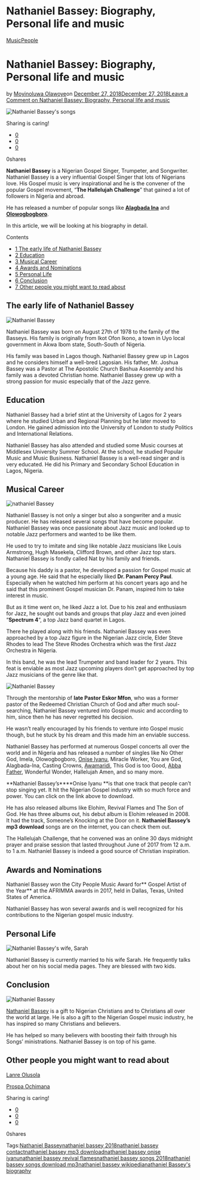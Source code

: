 # Nathaniel Bassey: Biography, Personal life and music

[Music](https://estheradeniyi.com/category/music/)[People](https://estheradeniyi.com/category/people/)
# Nathaniel Bassey: Biography, Personal life and music

by [Moyinoluwa Olawoye](https://estheradeniyi.com/author/moyinolawoye/)on [December 27, 2018December 27, 2018](https://estheradeniyi.com/nathaniel-bassey/)[Leave a Comment on Nathaniel Bassey: Biography, Personal life and music](https://estheradeniyi.com/nathaniel-bassey/#respond)

![Nathaniel Bassey&apos;s songs](images\Nathaniel-Bassey-Featured-Image-.png)

Sharing is caring!

- [0](https://www.facebook.com/sharer/sharer.php?u=https%3A%2F%2Festheradeniyi.com%2Fnathaniel-bassey%2F&amp;t=Nathaniel%20Bassey%3A%20Biography%2C%20Personal%20life%20and%20music)
- [0](https://twitter.com/intent/tweet?text=Nathaniel%20Bassey%3A%20Biography%2C%20Personal%20life%20and%20music&amp;url=https%3A%2F%2Festheradeniyi.com%2Fnathaniel-bassey%2F)
- [0](#)

0shares

**Nathaniel Bassey** is a Nigerian Gospel Singer, Trumpeter, and Songwriter. Nathaniel Bassey is a very influential Gospel Singer that lots of Nigerians love. His Gospel music is very inspirational and he is the convener of the popular Gospel movement, &#x201C;**The Hallelujah Challenge**&#x201D; that gained a lot of followers in Nigeria and abroad.

He has released a number of popular songs like [**Alagbada Ina**](https://estheradeniyi.com/alagbada-ina-by-nathaniel-bassey-lyrics/) and [**Olowogbogboro**](https://estheradeniyi.com/olowogboboro-lyrics-nathaniel-bassey/).

In this article, we will be looking at his biography in detail.

Contents

- [1 The early life of Nathaniel Bassey](#The_early_life_of_Nathaniel_Bassey)
- [2 Education](#Education)
- [3 Musical Career](#Musical_Career)
- [4 Awards and Nominations](#Awards_and_Nominations)
- [5 Personal Life](#Personal_Life)
- [6 Conclusion](#Conclusion)
- [7 Other people you might want to read about](#Other_people_you_might_want_to_read_about)

## The early life of Nathaniel Bassey

![Nathaniel Bassey](images\Nathaniel-Bassey-2.jpg)

Nathaniel Bassey was born on August 27th of 1978 to the family of the Basseys. His family is originally from Ikot Ofon Ikono, a town in Uyo local government in Akwa Ibom state, South-South of Nigeria.

His family was based in Lagos though. Nathaniel Bassey grew up in Lagos and he considers himself a well-bred Lagosian. His father, Mr. Joshua Bassey was a Pastor at The Apostolic Church Bashua Assembly and his family was a devoted Christian home. Nathaniel Bassey grew up with a strong passion for music especially that of the Jazz genre.

## Education

Nathaniel Bassey had a brief stint at the University of Lagos for 2 years where he studied Urban and Regional Planning but he later moved to London. He gained admission into the University of London to study Politics and International Relations.

Nathaniel Bassey has also attended and studied some Music courses at Middlesex University Summer School. At the school, he studied Popular Music and Music Business. Nathaniel Bassey is a well-read singer and is very educated. He did his Primary and Secondary School Education in Lagos, Nigeria.

## Musical Career

![nathaniel Bassey](images\Nathaniel-Bassey-5.jpg)

Nathaniel Bassey is not only a singer but also a songwriter and a music producer. He has released several songs that have become popular. Nathaniel Bassey was once passionate about Jazz music and looked up to notable Jazz performers and wanted to be like them.

He used to try to imitate and sing like notable Jazz musicians like Louis Armstrong, Hugh Masekela, Clifford Brown, and other Jazz top stars. Nathaniel Bassey is fondly called Nat by his family and friends.

Because his daddy is a pastor, he developed a passion for Gospel music at a young age. He said that he especially liked **Dr. Panam Percy Paul**. Especially when he watched him perform at his concert years ago and he said that this prominent Gospel musician Dr. Panam, inspired him to take interest in music.

But as it time went on, he liked Jazz a lot. Due to his zeal and enthusiasm for Jazz, he sought out bands and groups that play Jazz and even joined &#x201C;**Spectrum 4**&#x201C;, a top Jazz band quartet in Lagos.

There he played along with his friends. Nathaniel Bassey was even approached by a top Jazz figure in the Nigerian Jazz circle, Elder Steve Rhodes to lead The Steve Rhodes Orchestra which was the first Jazz Orchestra in Nigeria.

In this band, he was the lead Trumpeter and band leader for 2 years. This feat is enviable as most Jazz upcoming players don&#x2019;t get approached by top Jazz musicians of the genre like that.

![Nathaniel Bassey](images\Nathaniel-Bassey-6.jpg)

Through the mentorship of **late Pastor Eskor Mfon**, who was a former pastor of the Redeemed Christian Church of God and after much soul-searching, Nathaniel Bassey ventured into Gospel music and according to him, since then he has never regretted his decision.

He wasn&#x2019;t really encouraged by his friends to venture into Gospel music though, but he stuck by his dream and this made him an enviable success.

Nathaniel Bassey has performed at numerous Gospel concerts all over the world and in Nigeria and has released a number of singles like No Other God, Imela, Olowogbogboro, [Onise Iyanu](https://estheradeniyi.com/onise-iyanu-by-nathaniel-bassey/), Miracle Worker, You are God, Alagbada-Ina, Casting Crowns, [Awamaridi](https://estheradeniyi.com/awamaridi/), This God is too Good, [Abba Father](https://estheradeniyi.com/abba-father-nathaniel-bassey/), Wonderful Wonder, Hallelujah Amen, and so many more.

**Nathaniel Bassey&#x2019;s****Onise Iyanu&#xA0;**is that one track that people can&#x2019;t stop singing yet. It hit the Nigerian Gospel industry with so much force and power. You can click on the link above to download.

He has also released albums like Elohim, Revival Flames and The Son of God. He has three albums out, his debut album is Elohim released in 2008. It had the track, Someone&#x2019;s Knocking at the Door on it. **Nathaniel Bassey&#x2019;s mp3 download** songs are on the internet, you can check them out.

The Hallelujah Challenge, that he convened was an online 30 days midnight prayer and praise session that lasted throughout June of 2017 from 12 a.m. to 1 a.m. Nathaniel Bassey is indeed a good source of Christian inspiration.

## Awards and Nominations

Nathaniel Bassey won the City People Music Award for** Gospel Artist of the Year** at the AFRIMMA awards in 2017, held in Dallas, Texas, United States of America.

Nathaniel Bassey has won several awards and is well recognized for his contributions to the Nigerian gospel music industry.

## Personal Life

![Nathaniel Bassey&apos;s wife, Sarah](images\Nathaniel-Bassey-4.jpg)

Nathaniel Bassey is currently married to his wife Sarah. He frequently talks about her on his social media pages. They are blessed with two kids.

## Conclusion

![Nathaniel Bassey](images\Nathaniel-Bassey.jpg)

[Nathaniel Bassey](https://nathanielbassey.net/) is a gift to Nigerian Christians and to Christians all over the world at large. He is also a gift to the Nigerian Gospel music industry, he has inspired so many Christians and believers.

He has helped so many believers with boosting their faith through his Songs&#x2019; ministrations. Nathaniel Bassey is on top of his game.

## Other people you might want to read about

[Lanre Olusola](https://estheradeniyi.com/lanre-olusola/)

[Prospa Ochimana](https://estheradeniyi.com/prospa-ochimana/)

Sharing is caring!

- [0](https://www.facebook.com/sharer/sharer.php?u=https%3A%2F%2Festheradeniyi.com%2Fnathaniel-bassey%2F&amp;t=Nathaniel%20Bassey%3A%20Biography%2C%20Personal%20life%20and%20music)
- [0](https://twitter.com/intent/tweet?text=Nathaniel%20Bassey%3A%20Biography%2C%20Personal%20life%20and%20music&amp;url=https%3A%2F%2Festheradeniyi.com%2Fnathaniel-bassey%2F)
- [0](#)

0shares

Tags:[Nathaniel Bassey](https://estheradeniyi.com/tag/nathaniel-bassey/)[nathaniel bassey 2018](https://estheradeniyi.com/tag/nathaniel-bassey-2018/)[nathaniel bassey contact](https://estheradeniyi.com/tag/nathaniel-bassey-contact/)[nathaniel bassey mp3 download](https://estheradeniyi.com/tag/nathaniel-bassey-mp3-download/)[nathaniel bassey onise iyanu](https://estheradeniyi.com/tag/nathaniel-bassey-onise-iyanu/)[nathaniel bassey revival flames](https://estheradeniyi.com/tag/nathaniel-bassey-revival-flames/)[nathaniel bassey songs 2018](https://estheradeniyi.com/tag/nathaniel-bassey-songs-2018/)[nathaniel bassey songs download mp3](https://estheradeniyi.com/tag/nathaniel-bassey-songs-download-mp3/)[nathaniel bassey wikipedia](https://estheradeniyi.com/tag/nathaniel-bassey-wikipedia/)[nathaniel Bassey&apos;s biography](https://estheradeniyi.com/tag/nathaniel-basseys-biography/)